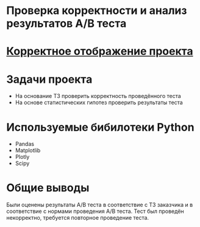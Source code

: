 # Проверка корректности и анализ результатов A/B теста
# [Корректное отображение проекта](https://nbviewer.org/github/romanbinya/projecctyandex/blob/main/A%5CB%20тест/Проверка%20AB%20теста.ipynb)
# Задачи проекта
* На основание ТЗ проверить корректность проведённого теста
* На основе статистических гипотез проверить результаты теста
# Используемые бибилотеки Python
* Pandas
* Matplotlib
* Plotly
* Scipy
# Общие выводы 
Были оценены результаты A/B теста в соответствие с ТЗ заказчика и в соответствие с нормами проведения A/B теста. Тест был проведён некорректно, требуется повторное проведение теста.
